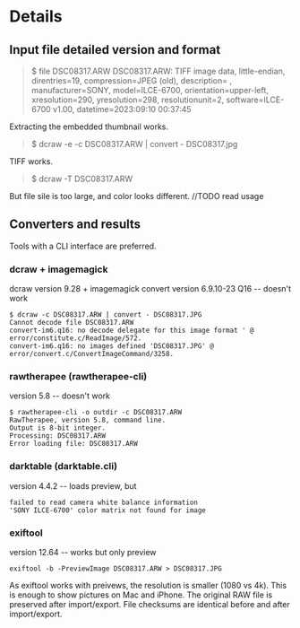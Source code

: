 # Details

## Input file detailed version and format
 >$ file DSC08317.ARW
 >DSC08317.ARW: TIFF image data, little-endian, direntries=19, compression=JPEG (old), 
 >description=                               , manufacturer=SONY, model=ILCE-6700, 
 >orientation=upper-left, xresolution=290, yresolution=298, resolutionunit=2, 
 >software=ILCE-6700 v1.00, datetime=2023:09:10 00:37:45

Extracting the embedded thumbnail works.
 >$ dcraw -e -c DSC08317.ARW | convert - DSC08317.jpg

TIFF works.
 >$ dcraw -T DSC08317.ARW

But file sile is too large, and color looks different. //TODO read usage

## Converters and results
Tools with a CLI interface are preferred.

### dcraw + imagemagick
dcraw version 9.28 + imagemagick convert version 6.9.10-23 Q16 -- doesn't work
 ```
 $ dcraw -c DSC08317.ARW | convert - DSC08317.JPG
 Cannot decode file DSC08317.ARW
 convert-im6.q16: no decode delegate for this image format ' @ error/constitute.c/ReadImage/572.
 convert-im6.q16: no images defined 'DSC08317.JPG' @ error/convert.c/ConvertImageCommand/3258.
 ```
### rawtherapee (rawtherapee-cli)
version 5.8 -- doesn't work
```
$ rawtherapee-cli -o outdir -c DSC08317.ARW
RawTherapee, version 5.8, command line.
Output is 8-bit integer.
Processing: DSC08317.ARW
Error loading file: DSC08317.ARW
```

### darktable (darktable.cli)
version 4.4.2 -- loads preview, but 
 ```
 failed to read camera white balance information
 'SONY ILCE-6700' color matrix not found for image
 ```
### exiftool
version 12.64 -- works but only preview
 ```
 exiftool -b -PreviewImage DSC08317.ARW > DSC08317.JPG 
 ```
As exiftool works with preivews, the resolution is smaller (1080 vs 4k). This is enough to show pictures on Mac and iPhone. The original RAW file is preserved after import/export. File checksums are identical before and after import/export.
